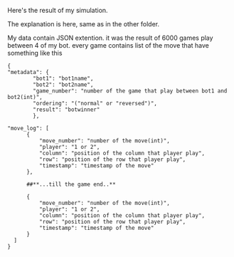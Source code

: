 Here's the result of my simulation.

The explanation is here, same as in the other folder.

My data contain  JSON extention. it was the result of 6000 games play between 4 of my bot. every game contains list of the move that have something like this

    {
    "metadata": {
            "bot1": "bot1name",
            "bot2": "bot2name",
            "game_number": "number of the game that play between bot1 and bot2(int)",
            "ordering": "("normal" or "reversed")",
            "result": "botwinner"
            },
  
    "move_log": [
          {
              "move_number": "number of the move(int)",
              "player": "1 or 2",
              "column": "position of the column that player play",
              "row": "position of the row that player play",
              "timestamp": "timestamp of the move"
          },
  
          ##**...till the game end..**
  
          {
              "move_number": "number of the move(int)",
              "player": "1 or 2",
              "column": "position of the column that player play",
              "row": "position of the row that player play",
              "timestamp": "timestamp of the move"
          }
      ]
    }

